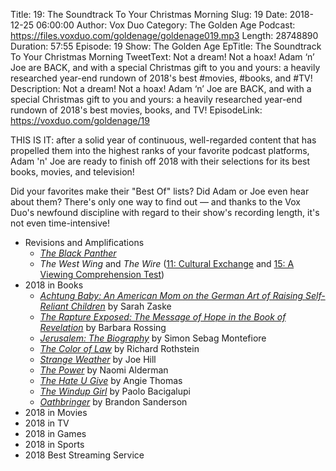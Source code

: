 Title: 19: The Soundtrack To Your Christmas Morning
Slug: 19
Date: 2018-12-25 06:00:00
Author: Vox Duo
Category: The Golden Age
Podcast: https://files.voxduo.com/goldenage/goldenage019.mp3
Length: 28748890
Duration: 57:55
Episode: 19
Show: The Golden Age
EpTitle: The Soundtrack To Your Christmas Morning
TweetText: Not a dream! Not a hoax! Adam ‘n’ Joe are BACK, and with a special Christmas gift to you and yours: a heavily researched year-end rundown of 2018's best #movies, #books, and #TV!
Description: Not a dream! Not a hoax! Adam ‘n’ Joe are BACK, and with a special Christmas gift to you and yours: a heavily researched year-end rundown of 2018's best movies, books, and TV!
EpisodeLink: https://voxduo.com/goldenage/19



THIS IS IT: after a solid year of continuous, well-regarded content that has propelled them into the highest ranks of your favorite podcast platforms, Adam 'n' Joe are ready to finish off 2018 with their selections for its best books, movies, and television!

Did your favorites make their "Best Of" lists? Did Adam or Joe even hear about them? There's only one way to find out — and thanks to the Vox Duo's newfound discipline with regard to their show's recording length, it's not even time-intensive!

- Revisions and Amplifications
    - [*The Black Panther*](https://voxduo.com/goldenage/5)
    - *The West Wing* and *The Wire* ([11: Cultural Exchange](https://voxduo.com/goldenage/11) and [15: A Viewing Comprehension Test](https://voxduo.com/goldenage/15))
- 2018 in Books
    - [*Achtung Baby: An American Mom on the German Art of Raising Self-Reliant Children*](https://www.goodreads.com/book/show/37764868-achtung-baby) by Sarah Zaske
    - [*The Rapture Exposed: The Message of Hope in the Book of Revelation*](https://www.goodreads.com/book/show/19049227-the-rapture-exposed) by Barbara Rossing
    - [*Jerusalem: The Biography*](https://www.goodreads.com/book/show/12114607-jerusalem-the-biography) by Simon Sebag Montefiore
    - [*The Color of Law*](https://www.goodreads.com/book/show/33021688-the-color-of-law) by Richard Rothstein
    - [*Strange Weather*](https://www.goodreads.com/book/show/34051007-strange-weather) by Joe Hill
    - [*The Power*](https://www.goodreads.com/book/show/39402272-the-power) by Naomi Alderman
    - [*The Hate U Give*](https://www.goodreads.com/book/show/36862147-the-hate-u-give) by Angie Thomas
    - [*The Windup Girl*](https://www.goodreads.com/book/show/18747392-the-windup-girl) by Paolo Bacigalupi
    - [*Oathbringer*](https://www.goodreads.com/book/show/34039808-oathbringer) by Brandon Sanderson
- 2018 in Movies
- 2018 in TV
- 2018 in Games
- 2018 in Sports
- 2018 Best Streaming Service
